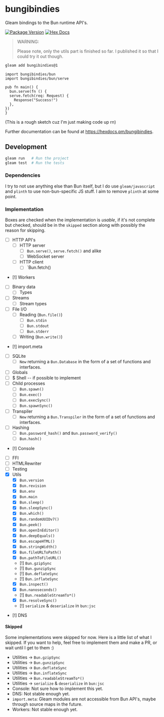 # bungibindies

Gleam bindings to the Bun runtime API's.

[![Package Version](https://img.shields.io/hexpm/v/bun)](https://hex.pm/packages/bun)
[![Hex Docs](https://img.shields.io/badge/hex-docs-ffaff3)](https://hexdocs.pm/bun/)

> WARNING:
>
> Please note, only the utils part is finished so far. I published it so that I could try it out though.

```sh
gleam add bungibindies@1
```

```gleam
import bungibindies/bun
import bungibindies/bun/serve

pub fn main() {
  bun.serve(fn () {
  serve.fetch(req: Request) {
    Response("Success!")
  },
})
}
```

(This is a rough sketch cuz I'm just making code up rn)

Further documentation can be found at <https://hexdocs.pm/bungibindies>.

## Development

```sh
gleam run   # Run the project
gleam test  # Run the tests
```

### Dependencies

I try to not use anything else than Bun itself,
but I do use `gleam/javascript` and `plinth` to use non-bun-specific JS stuff.
I aim to remove `plinth` at some point.

### Implementation

Boxes are checked when the implementation is _usable_, if it's not
complete but checked, should be in the `skipped` section along
with possibly the reason for skipping.

- [ ] HTTP API's
  - [ ] HTTP server
    - [ ] `Bun.serve()`, `serve.fetch()` and alike
    - [ ] WebSocket server
  - [ ] HTTP client
    - [ ] `Bun.fetch()
- [!] Workers
- [ ] Binary data
  - [ ] Types
- [ ] Streams
  - [ ] Stream types
- [ ] File I/O
  - [ ] Reading (`Bun.file()`)
    - [ ] `Bun.stdin`
    - [ ] `Bun.stdout`
    - [ ] `Bun.stderr`
  - [ ] Writing (`Bun.write()`)
- [!] import.meta
- [ ] SQLite
  - [ ] `New` returning a `Bun.Database` in the form of a set of functions and interfaces.
- [ ] Globals
- [ ] $ Shell -- if possible to implement
- [ ] Child processes
  - [ ] `Bun.spawn()`
  - [ ] `Bun.exec()`
  - [ ] `Bun.execSync()`
  - [ ] `Bun.spawnSync()`
- [ ] Transpiler
  - [ ] `New` returning a `Bun.Transpiler` in the form of a set of functions and interfaces.
- [ ] Hashing
  - [ ] `Bun.password_hash()` and `Bun.password_verify()`
  - [ ] `Bun.hash()`
- [!] Console
- [ ] FFI
- [ ] HTMLRewriter
- [ ] Testing
- [x] Utils
  - [x] `Bun.version`
  - [x] `Bun.revision`
  - [x] `Bun.env`
  - [x] `Bun.main`
  - [x] `Bun.sleep()`
  - [x] `Bun.sleepSync()`
  - [x] `Bun.which()`
  - [x] `Bun.randomUUIDv7()`
  - [x] `Bun.peek()`
  - [x] `Bun.openInEditor()`
  - [x] `Bun.deepEquals()`
  - [x] `Bun.escapeHTML()`
  - [x] `Bun.stringWidth()`
  - [x] `Bun.fileURLToPath()`
  - [x] `Bun.pathToFileURL()`
  - [!] `Bun.gzipSync`
  - [!] `Bun.gunzipSync`
  - [!] `Bun.deflateSync`
  - [!] `Bun.inflateSync`
  - [x] `Bun.inspect()`
  - [x] `Bun.nanoseconds()`
  - [!] `Bun.readableStreamTo*()`
  - [x] `Bun.resolveSync()`
  - [!] `serialize` & `deserialize` in `bun:jsc`
- [!] DNS

#### Skipped

Some implementations were skipped for now. Here is a little list of what I skipped.
If you want to help, feel free to implement them and make a PR,
or wait until I get to them :)

- Utilities -> `Bun.gzipSync`
- Utilities -> `Bun.gunzipSync`
- Utilities -> `Bun.deflateSync`
- Utilities -> `Bun.inflateSync`
- Utilities -> `Bun.readableStreamTo*()`
- Utilities -> `serialize` & `deserialize` in `bun:jsc`
- Console: Not sure how to implement this yet.
- DNS: Not stable enough yet.
- `import.meta`: Gleam modules are not accessible from Bun API's, maybe through source
  maps in the future.
- Workers: Not stable enough yet.
